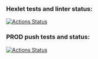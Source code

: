 ### Hexlet tests and linter status:
[![Actions Status](https://github.com/mischenkovn/devops-for-programmers-project-lvl1/workflows/hexlet-check/badge.svg)](https://github.com/mischenkovn/devops-for-programmers-project-lvl1/actions)
### PROD push tests and status:
[![Actions Status](https://github.com/mischenkovn/devops-for-programmers-project-lvl1/workflows/push/badge.svg)](https://github.com/mischenkovn/devops-for-programmers-project-lvl1/actions)
